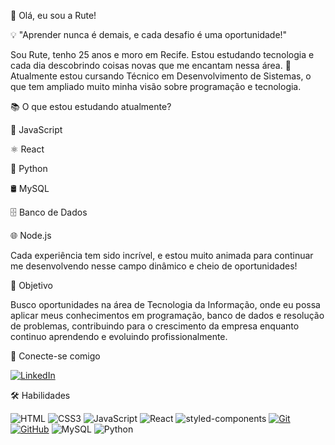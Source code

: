 👋 Olá, eu sou a Rute!

💡 "Aprender nunca é demais, e cada desafio é uma oportunidade!"

Sou Rute, tenho 25 anos e moro em Recife. Estou estudando tecnologia e cada dia descobrindo coisas novas que me encantam nessa área. 💙
Atualmente estou cursando Técnico em Desenvolvimento de Sistemas, o que tem ampliado muito minha visão sobre programação e tecnologia.

📚 O que estou estudando atualmente?

🚀 JavaScript

⚛️ React

🐍 Python

🛢️ MySQL

🗄️ Banco de Dados

🌐 Node.js

Cada experiência tem sido incrível, e estou muito animada para continuar me desenvolvendo nesse campo dinâmico e cheio de oportunidades!

🎯 Objetivo

Busco oportunidades na área de Tecnologia da Informação, onde eu possa aplicar meus conhecimentos em programação, banco de dados e resolução de problemas, contribuindo para o crescimento da empresa enquanto continuo aprendendo e evoluindo profissionalmente.


🔗 Conecte-se comigo

[![LinkedIn](https://img.shields.io/badge/-LinkedIn-000?style=for-the-badge&logo=linkedin&logoColor=30A3DC)](https://www.linkedin.com/in/rute-cajueiro-4ab706203/)


🛠️ Habilidades

![HTML](https://img.shields.io/badge/HTML-000?style=for-the-badge&logo=html5&logoColor=30A3DC)
![CSS3](https://img.shields.io/badge/CSS3-000?style=for-the-badge&logo=css3&logoColor=E94D5F)
![JavaScript](https://img.shields.io/badge/JavaScript-000?style=for-the-badge&logo=javascript&logoColor=F0DB4F)
![React](https://img.shields.io/badge/React-000?style=for-the-badge&logo=react&logoColor=61DAFB)
![styled-components](https://img.shields.io/badge/styled--components-000?style=for-the-badge&logo=styled-components&logoColor=DB7093)
[![Git](https://img.shields.io/badge/Git-000?style=for-the-badge&logo=git&logoColor=E94D5F)](https://git-scm.com/doc)
[![GitHub](https://img.shields.io/badge/GitHub-000?style=for-the-badge&logo=github&logoColor=30A3DC)](https://docs.github.com/)
![MySQL](https://img.shields.io/badge/MySQL-000?style=for-the-badge&logo=mysql&logoColor=4479A1)
![Python](https://img.shields.io/badge/Python-000?style=for-the-badge&logo=python&logoColor=3776AB)


